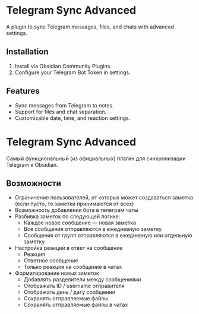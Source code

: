 # Telegram Sync Advanced

A plugin to sync Telegram messages, files, and chats with advanced settings.

## Installation
1. Install via Obsidian Community Plugins.
2. Configure your Telegram Bot Token in settings.

## Features
- Sync messages from Telegram to notes.
- Support for files and chat separation.
- Customizable date, time, and reaction settings.



# Telegram Sync Advanced 

Самый функциональный (из официальных) плагин для синхронизации Telegram к Obsidian.

## Возможности
- Ограничение пользователей, от которых может создаваться заметка (если пусто, то заметки принимаются от всех)
- Возможность добавления бота в телеграм чаты
- Разбивка заметок по следующей логике:
    - Каждое новое сообщение — новая заметка
    - Все сообщения отправляются в ежедневную заметку
    - Сообщения от групп отправляются в ежедневную или отдельную заметку
 - Настройка реакций в ответ на сообщение
    - Реакция
    - Ответное сообщение
    - Только реакция на сообщение в чатах
  - Форматирование новых заметок
    - Добавлять разделители между сообщениями
    - Отображать ID / username отправителя
    - Отображать день / дату сообщения
    - Сохранять отправляемые файлы
    - Сохранять отправляемые файлы в чатах
